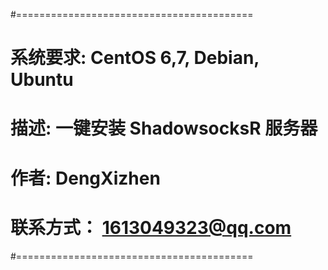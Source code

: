 #=========================================
#   系统要求:  CentOS 6,7, Debian, Ubuntu                        
#   描述: 一键安装 ShadowsocksR 服务器                             
#   作者: DengXizhen                 
#   联系方式： 1613049323@qq.com                                  
#=========================================

